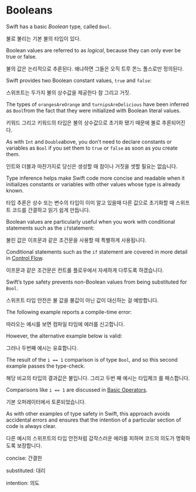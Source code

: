 # Booleans

Swift has a basic *Boolean* type, called `Bool`.

불로 불리는 기본 불의 타입이 있다.



Boolean values are referred to as *logical*, because they can only ever be true or false. 

불의 값은 논리적으로 추론된다. 왜냐하면 그들은 오직 트루 똔느 폴스로만 정의된다.



Swift provides two Boolean constant values, `true` and `false`:

스위프트는 두가지 불의 상수값을 제공한다 참 그리고 거짓.



The types of `orangesAreOrange` and `turnipsAreDelicious` have been inferred as `Bool`from the fact that they were initialized with Boolean literal values. 

키워드 그리고 키워드의 타입은 불의 상수값으로 초기화 됐기 때문에 불로 추론되어진다.



As with `Int` and `Double`above, you don’t need to declare constants or variables as `Bool` if you set them to `true` or `false` as soon as you create them. 

인트와 더블과 마찬가지로 당신은 생성할 때 참이나 거짓을 셋할 필요는 없습니다.



Type inference helps make Swift code more concise and readable when it initializes constants or variables with other values whose type is already known.

타입 추론은 상수 또는 변수의 타입이 이미 알고 있을때 다른 값으로 초기화할 때 스위프트 코드를 간결하고 읽기 쉽게 만듭니다.



Boolean values are particularly useful when you work with conditional statements such as the `if`statement:

불린 값은 이프문과 같은 조건문을 사용할 때 특별하게 사용됩니다. 



Conditional statements such as the `if` statement are covered in more detail in [Control Flow](https://docs.swift.org/swift-book/LanguageGuide/ControlFlow.html).

이프문과 같은 조건문은 컨트롤 플로우에서 자세하게 다루도록 하겠습니다.



Swift’s type safety prevents non-Boolean values from being substituted for `Bool`. 

스위프트 타입 안전은 불 값을 불값이 아닌 값이 대신하는 걸 예방합니다.



The following example reports a compile-time error:

따라오는 예시를 보면 컴파일 타임에 에러를 신고합니다.



However, the alternative example below is valid:

그러나 두번째 예시는 유효합니다.



The result of the `i == 1` comparison is of type `Bool`, and so this second example passes the type-check. 

해당 비교의 타입의 결과값은 불입니다. 그리고 두번 째 예시는 타입체크 를 패스합니다.



Comparisons like `i == 1` are discussed in [Basic Operators](https://docs.swift.org/swift-book/LanguageGuide/BasicOperators.html).

기본 오퍼레이터에서 토론되었습니다.



As with other examples of type safety in Swift, this approach avoids accidental errors and ensures that the intention of a particular section of code is always clear.

다른 예시의 스위프트의 타입 안전처럼 갑작스러운 에러를 피하며 코드의 의도가 명확하도록 보장합니다.



concise: 간결한

substituted:  대리

intention: 의도